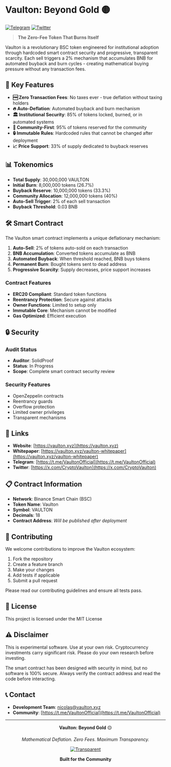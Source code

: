 # Vaulton: Beyond Gold 🟡

[![Telegram](https://img.shields.io/badge/Telegram-Join%20Chat-blue)](https://t.me/VaultonOfficial)
[![Twitter](https://img.shields.io/badge/Twitter-Follow-1da1f2)](https://x.com/CryptoVaulton)

> **The Zero-Fee Token That Burns Itself**

Vaulton is a revolutionary BSC token engineered for institutional adoption through hardcoded smart contract security and progressive, transparent scarcity. Each sell triggers a 2% mechanism that accumulates BNB for automated buyback and burn cycles - creating mathematical buying pressure without any transaction fees.

## 🚀 Key Features

- **🆓 Zero Transaction Fees**: No taxes ever - true deflation without taxing holders
- **🔥 Auto-Deflation**: Automated buyback and burn mechanism
- **🏛️ Institutional Security**: 85% of tokens locked, burned, or in automated systems
- **👥 Community-First**: 95% of tokens reserved for the community
- **🔒 Immutable Rules**: Hardcoded rules that cannot be changed after deployment
- **📈 Price Support**: 33% of supply dedicated to buyback reserves

## 📊 Tokenomics

- **Total Supply**: 30,000,000 VAULTON
- **Initial Burn**: 8,000,000 tokens (26.7%)
- **Buyback Reserve**: 10,000,000 tokens (33.3%)
- **Community Allocation**: 12,000,000 tokens (40%)
- **Auto-Sell Trigger**: 2% of each sell transaction
- **Buyback Threshold**: 0.03 BNB

## 🛠️ Smart Contract

The Vaulton smart contract implements a unique deflationary mechanism:

1. **Auto-Sell**: 2% of tokens auto-sold on each transaction
2. **BNB Accumulation**: Converted tokens accumulate as BNB
3. **Automated Buyback**: When threshold reached, BNB buys tokens
4. **Permanent Burn**: Bought tokens sent to dead address
5. **Progressive Scarcity**: Supply decreases, price support increases

### Contract Features

- **ERC20 Compliant**: Standard token functions
- **Reentrancy Protection**: Secure against attacks
- **Owner Functions**: Limited to setup only
- **Immutable Core**: Mechanism cannot be modified
- **Gas Optimized**: Efficient execution

## 🔒 Security

### Audit Status
- **Auditor**: SolidProof
- **Status**: In Progress
- **Scope**: Complete smart contract security review

### Security Features
- OpenZeppelin contracts
- Reentrancy guards
- Overflow protection
- Limited owner privileges
- Transparent mechanisms

## 🔗 Links

- **Website**: [https://vaulton.xyz](https://vaulton.xyz)
- **Whitepaper**: [https://vaulton.xyz/vaulton-whitepaper](https://vaulton.xyz/vaulton-whitepaper)
- **Telegram**: [https://t.me/VaultonOfficial](https://t.me/VaultonOfficial)
- **Twitter**: [https://x.com/CryptoVaulton](https://x.com/CryptoVaulton)

## 📋 Contract Information

- **Network**: Binance Smart Chain (BSC)
- **Token Name**: Vaulton
- **Symbol**: VAULTON
- **Decimals**: 18
- **Contract Address**: *Will be published after deployment*

## 🤝 Contributing

We welcome contributions to improve the Vaulton ecosystem:

1. Fork the repository
2. Create a feature branch
3. Make your changes
4. Add tests if applicable
5. Submit a pull request

Please read our contributing guidelines and ensure all tests pass.

## 📄 License

This project is licensed under the MIT License

## ⚠️ Disclaimer

This is experimental software. Use at your own risk. Cryptocurrency investments carry significant risk. Please do your own research before investing.

The smart contract has been designed with security in mind, but no software is 100% secure. Always verify the contract address and read the code before interacting.

## 📞 Contact

- **Development Team**: [nicolas@vaulton.xyz](mailto:nicolas@vaulton.xyz)
- **Community**: [https://t.me/VaultonOfficial](https://t.me/VaultonOfficial)

---

<div align="center">

**Vaulton: Beyond Gold** 🟡

*Mathematical Deflation. Zero Fees. Maximum Transparency.*

[![Transparent](https://img.shields.io/badge/Development-Transparent-blue)]()

**Built for the Community**

</div>
